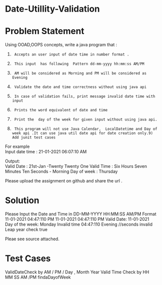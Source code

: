 # Date-UtilIity-Validation

Problem Statement
=================
Using OOAD,OOPS  concepts, write  a java program that  : 
1)      Accepts an user input of date time in number format . 
2)      This input  has following  Pattern dd-mm-yyyy hh:mm:ss AM/PM 
3)      AM will be considered as Morning and PM will be considered as Evening 
4)      Validate the date and time correctness without using java api 
5)      In case of validation fails, print message invalid date time with input 
6)      Prints the word equivalent of date and time 
7)      Print the  day of the week for given input without using java api. 
8)      This program will not use Java Calendar,  LocalDatetime and Day of week api .It can use java util date api for date creation only.9)      Add junit test cases 
For example  
Input date time : 21-01-2021 06:07:10 AM  

Output: 	
Valid Date : 21st-Jan -Twenty Twenty One 
Valid Time : Six Hours Seven Minutes Ten Seconds - Morning 
Day of week : Thursday  

Please upload the assignment on github and share the url .

Solution
=========

Please Input the Date and Time in DD-MM-YYYY HH:MM:SS AM/PM Format
11-01-2021 04:47:110 PM
11-01-2021
04:47:110
PM
Valid Date: 11-01-2021
Day of the week: Monday
Invalid time 04:47:110 Evening //seconds invalid
Leap year check true

Pleae see source attached.

Test Cases
=========
ValidDateCheck by AM / PM / Day , Month  Year 
Valid Time Check by HH MM SS AM /PM
findaDayofWeek 